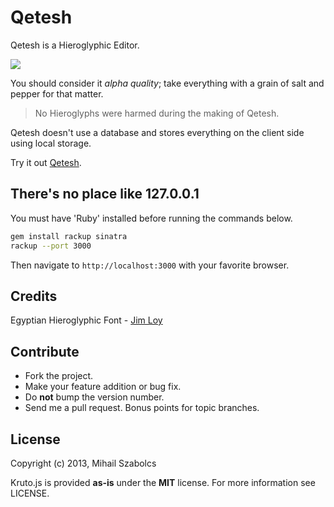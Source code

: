 Qetesh
======
Qetesh is a Hieroglyphic Editor.

![](https://raw.github.com/icebreaker/qetesh/master/images/qetesh.png)

You should consider it *alpha quality*; take everything with a grain of salt and
pepper for that matter.

> No Hieroglyphs were harmed during the making of Qetesh.

Qetesh doesn't use a database and stores everything on the client side using 
local storage.

Try it out [Qetesh](http://szabster.net/qetesh).

There's no place like 127.0.0.1
-------------------------------
You must have 'Ruby' installed before running the commands below.

```bash
gem install rackup sinatra
rackup --port 3000
```

Then navigate to `http://localhost:3000` with your favorite browser.

Credits
-------
Egyptian Hieroglyphic Font - [Jim Loy](http://www.jimloy.com/hiero/font.htm)

Contribute
----------
* Fork the project.
* Make your feature addition or bug fix.
* Do **not** bump the version number.
* Send me a pull request. Bonus points for topic branches.

License
-------
Copyright (c) 2013, Mihail Szabolcs

Kruto.js is provided **as-is** under the **MIT** license. For more information see
LICENSE.
